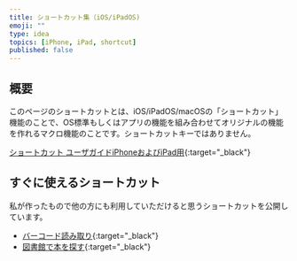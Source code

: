 ```yaml
---
title: ショートカット集（iOS/iPadOS)
emoji: ""
type: idea
topics: [iPhone, iPad, shortcut]
published: false
---
```

## 概要
このページのショートカットとは、iOS/iPadOS/macOSの「ショートカット」機能のことで、OS標準もしくはアプリの機能を組み合わせてオリジナルの機能を作れるマクロ機能のことです。ショートカットキーではありません。

[ショートカット ユーザガイドiPhoneおよびiPad用](https://support.apple.com/ja-jp/guide/shortcuts/welcome/ios){:target="_black"}

## すぐに使えるショートカット
私が作ったもので他の方にも利用していただけると思うショートカットを公開しています。

- [バーコード読み取り](https://www.icloud.com/shortcuts/c9e8a3bf295345c09c5b5e7f25731288){:target="_black"}
- [図書館で本を探す](https://www.icloud.com/shortcuts/2748b09c73ac403a8a1c54c3984e879f){:target="_black"}

